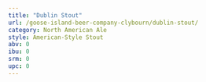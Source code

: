 ```yaml
---
title: "Dublin Stout"
url: /goose-island-beer-company-clybourn/dublin-stout/
category: North American Ale
style: American-Style Stout
abv: 0
ibu: 0
srm: 0
upc: 0
---
```


